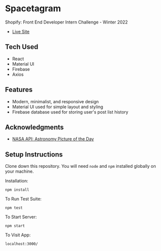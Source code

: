 # Spacetagram

Shopify: Front End Developer Intern Challenge - Winter 2022

- [Live Site](https://camping-checklist.netlify.app/)

## Tech Used

- React
- Material UI
- Firebase
- Axios

## Features

- Modern, minimalist, and responsive design
- Material UI used for simple layout and styling
- Firebase database used for storing user's post list history

## Acknowledgments

- [NASA API: Astronomy Picture of the Day](https://api.nasa.gov/)

## Setup Instructions

Clone down this repository. You will need `node` and `npm` installed globally on your machine.

Installation:

`npm install`

To Run Test Suite:

`npm test`

To Start Server:

`npm start`

To Visit App:

`localhost:3000/`

